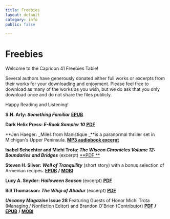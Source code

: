 ```yaml
---
title: Freebies
layout: default
category: info
public: false

---
```

# Freebies

Welcome to the Capricon 41 Freebies Table!

Several authors have generously donated either full works or excerpts from their works for your downloading and enjoyment. Please feel free to download as many of the works as you wish, but we do ask that you only download once and do not share the files publicly.

Happy Reading and Listening!

**S.N. Arly: _Something Familiar_** [**EPUB**](/assets/images/something-familiar-2nd-print-s-n-arly-1.epub)

**Dark Helix Press: _E-Book Sampler 10_** [**PDF**](/assets/images/dark-helix-press-ebook-sampler_final.pdf)

**Jen Haeger: _Miles from Manistique _**is a paranormal thriller set in Michigan's Upper Peninsula. [**MP3 audiobook excerpt**](/assets/images/five-minute-sample_miles-from-manistique.mp3)

**Isabel Schechter and Michi Trota: _The Wiscon Chronicles Volume 12: Boundaries and Bridges_** (excerpt) [**PDF **](/assets/images/wisconchronicles12.pdf)

**Steven H. Silver: _Well of Tranquility_** (short story) with a bonus selection of Armenian recipes. [**EPUB**](/assets/images/silver-well-of-tranquility-and-a-selection-of-armenian-recipes.epub) **/** [**MOBI**](/assets/images/silver-well-of-tranquility-and-a-selection-of-armenian-recipes.mobi)

**Lucy A. Snyder: _Halloween Season_** (excerpt) [**PDF**](/assets/images/halloween-season-excerpt.pdf)

**Bill Thomasson: _The Whip of Abadur_** (excerpt) [**PDF**](/assets/images/whip-of-abadur-prologue-chapter.pdf)

**_Uncanny Magazine_ Issue 28** Featuring Guests of Honor Michi Trota (Managing / Nonfiction Editor) and Brandon O'Brien (Contributor)   [**PDF**](/assets/images/uncanny_issue_28.pdf) **/** [**EPUB**](/assets/images/uncanny_issue_28.epub) **/** [**MOBI**](/assets/images/uncanny_issue_28.mobi)